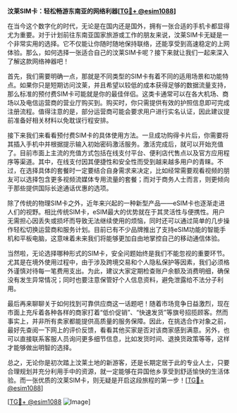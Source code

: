 **汶莱SIM卡：轻松畅游东南亚的网络利器[[TG💪+ @esim1088](https://t.me/s/esim1088)]**

在当今这个数字化的时代，无论是在国内还是国外，拥有一张合适的手机卡都显得尤为重要。对于计划前往东南亚国家旅游或工作的朋友来说，汶莱SIM卡无疑是一个非常实用的选择。它不仅能让你随时随地保持联络，还能享受到高速稳定的上网体验。那么，如何选择一张适合自己的汶莱SIM卡呢？接下来就让我们一起来深入了解这款网络神器吧！

首先，我们需要明确一点，那就是不同类型的SIM卡有着不同的适用场景和功能特点。如果你只是短期访问汶莱，并且希望以较低的成本获得足够的数据流量支持，那么标准的预付费SIM卡可能就是你的最佳伴侣。这类卡通常可以在各大机场、商场以及电信运营商的营业厅购买到。购买时，你只需提供有效的护照信息即可完成注册流程。值得注意的是，部分运营商可能会要求用户进行实名认证，因此建议提前准备好相关材料以免耽误行程安排。

接下来我们来看看预付费SIM卡的具体使用方法。一旦成功购得卡片后，你需要将其插入手机中并根据提示输入初始密码激活服务。激活完成后，就可以开始充值了。目前市面上主流的充值方式包括在线支付平台、便利店代售点以及官方应用程序等渠道。其中，在线支付因其便捷性和安全性而受到越来越多用户的青睐。不过，在选择具体的套餐时一定要结合自身需求来决定，比如经常需要观看视频的朋友可以选择包含更多视频流媒体专用流量的套餐；而对于商务人士而言，则更倾向于那些提供国际长途通话优惠的选项。

除了传统的物理SIM卡之外，近年来兴起的一种新型产品——eSIM卡也逐渐走进人们的视野。相比传统SIM卡，eSIM最大的优势就在于其灵活性与便携性。用户无需担心因丢失或损坏而导致无法继续使用的烦恼，同时还可以通过简单的几步操作轻松切换运营商和服务计划。目前已有不少品牌推出了支持eSIM功能的智能手机和平板电脑，这意味着未来我们将能够更加自由地掌控自己的移动通信体验。

当然啦，无论选择哪种形式的SIM卡，安全问题始终是我们不能忽视的重要环节。尤其是在境外使用过程中，由于涉及跨境交易和个人隐私保护等因素，我们必须格外谨慎对待每一笔费用支出。为此，建议大家定期检查账户余额及消费明细，确保没有发生异常情况；同时也要注意保管好个人信息资料，避免泄露给不法分子利用。

最后再来聊聊关于如何找到可靠供应商这一话题吧！随着市场竞争日益激烈，现在市面上充斥着各种各样的商家打着“低价促销”、“快速发货”等旗号招揽顾客。然而事实上，并非所有卖家都能提供高质量的服务保障。因此，在挑选合作对象之前，最好先查阅一下网上的评价反馈，看看其他买家是否对该商家感到满意。另外，也可以直接联系客服人员询问更多细节信息，比如发货时间、退换货政策等等，这样才能够做出明智的选择。

总之，无论你是初次踏上汶莱土地的新游客，还是长期定居于此的专业人士，只要合理规划并充分利用手中的资源，就一定能够在异国他乡享受到舒适愉快的生活体验。而一张优质的汶莱SIM卡，则无疑是开启这段旅程的第一步！[[TG💪+ @esim1088](https://t.me/s/esim1088)]

[[TG💪+ @esim1088](https://t.me/s/esim1088) ![Image](https://i.postimg.cc/4NQfJmqS/Snipaste-2025-05-13-00-14-12.png)]